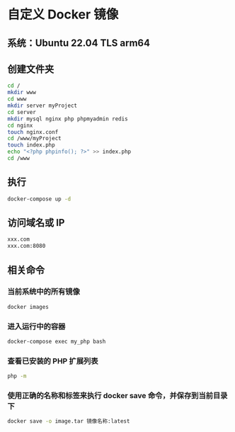 # 自定义 Docker 镜像

## 系统：Ubuntu 22.04 TLS arm64

## 创建文件夹

```bash
cd /
mkdir www
cd www
mkdir server myProject
cd server
mkdir mysql nginx php phpmyadmin redis
cd nginx
touch nginx.conf
cd /www/myProject
touch index.php
echo "<?php phpinfo(); ?>" >> index.php
cd /www
```

## 执行

```bash
docker-compose up -d
```

## 访问域名或 IP

```bash
xxx.com
xxx.com:8080
```

## 相关命令

### 当前系统中的所有镜像

```bash
docker images
```

### 进入运行中的容器

```bash
docker-compose exec my_php bash
```

### 查看已安装的 PHP 扩展列表

```bash
php -m
```

### 使用正确的名称和标签来执行 docker save 命令，并保存到当前目录下

```bash
docker save -o image.tar 镜像名称:latest
```
